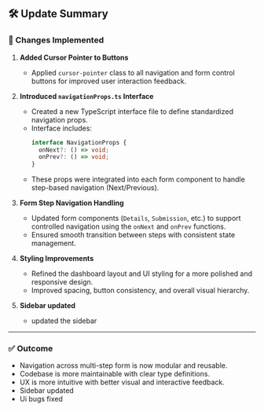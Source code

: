 ## 🛠️ Update Summary

### 📌 Changes Implemented

1. **Added Cursor Pointer to Buttons**

   - Applied `cursor-pointer` class to all navigation and form control buttons for improved user interaction feedback.

2. **Introduced `navigationProps.ts` Interface**

   - Created a new TypeScript interface file to define standardized navigation props.
   - Interface includes:
     ```ts
     interface NavigationProps {
       onNext?: () => void;
       onPrev?: () => void;
     }
     ```
   - These props were integrated into each form component to handle step-based navigation (Next/Previous).

3. **Form Step Navigation Handling**

   - Updated form components (`Details`, `Submission`, etc.) to support controlled navigation using the `onNext` and `onPrev` functions.
   - Ensured smooth transition between steps with consistent state management.

4. **Styling Improvements**

   - Refined the dashboard layout and UI styling for a more polished and responsive design.
   - Improved spacing, button consistency, and overall visual hierarchy.

5. **Sidebar updated**
   - updated the sidebar

---

### ✅ Outcome

- Navigation across multi-step form is now modular and reusable.
- Codebase is more maintainable with clear type definitions.
- UX is more intuitive with better visual and interactive feedback.
- Sidebar updated
- Ui bugs fixed
